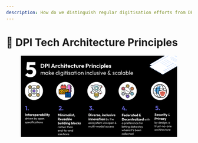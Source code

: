 ```yaml
---
description: How do we distinguish regular digitisation efforts from DPI?
---
```


# 📝 DPI Tech Architecture Principles

<figure><img src="../../.gitbook/assets/Screenshot 2023-06-15 at 7.21.13 PM.png" alt=""><figcaption></figcaption></figure>
